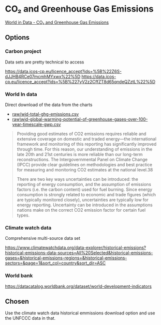 # CO₂ and Greenhouse Gas Emissions

[World in Data - CO₂ and Greenhouse Gas Emissions](https://ourworldindata.org/co2-and-other-greenhouse-gas-emissions#co2-intensity-of-economies)


## Options

### Carbon project

Data sets are pretty technical to access

https://data.icos-cp.eu/licence_accept?ids=%5B%22Z6S-dJJHB4RCe07mcmhMYxwx%22%5D
https://data.icos-cp.eu/licence_accept?ids=%5B%227yV2z2CffZT8d65qndeQZztL%22%5D

### World In data

Direct download of the data from the charts

+ [raw/wid-total-ghg-emissions.csv](blob:https://ourworldindata.org/b63f578c-9530-4942-905a-9562ac53b078)
+ [raw\wid-global-warming-potential-of-greenhouse-gases-over-100-year-timescale-gwp.csv](blob:https://ourworldindata.org/fffe234b-dc55-4201-a54d-71c2f25ed409)

> Providing good estimates of  CO2 emissions requires reliable and extensive coverage on domestic and traded energy—the international framework and monitoring of this reporting has significantly improved through time. For this reason, our understanding of emissions in the late 20th and 21st centuries is more reliable than our long-term reconstructions. The Intergovernmental Panel on Climate Change (IPCC) provide clear guidelines on methodologies and best practice for measuring and monitoring CO2 estimates at the national level.38
>
> There are two key ways uncertainties can be introduced: the reporting of energy consumption, and the assumption of emissions factors (i.e. the carbon content) used for fuel burning. Since energy consumption is strongly related to economic and trade figures (which are typically monitored closely), uncertainties are typically low for energy reporting. Uncertainty can be introduced in the assumptions nations make on the correct CO2 emission factor for certain fuel types.


### Climate watch data

Comprehensive multi-source data set

https://www.climatewatchdata.org/data-explorer/historical-emissions?historical-emissions-data-sources=All%20Selected&historical-emissions-gases=&historical-emissions-regions=&historical-emissions-sectors=&page=1&sort_col=country&sort_dir=ASC

### World bank

https://datacatalog.worldbank.org/dataset/world-development-indicators


## Chosen

Use the climate watch data historical emmissions download option and use the UNFCCC data in that.